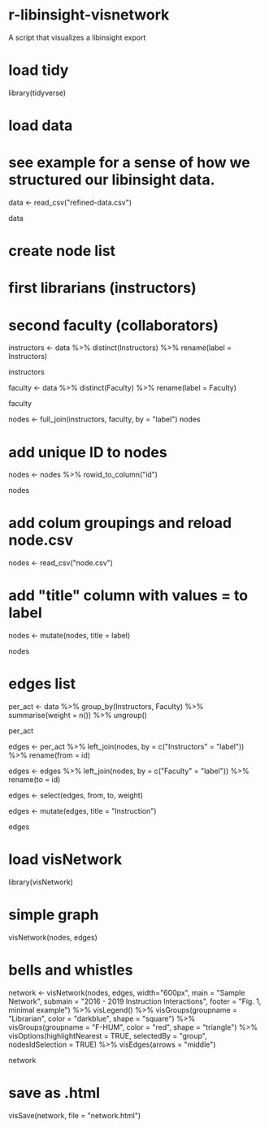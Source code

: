 # r-libinsight-visnetwork
A script that visualizes a libinsight export


# load tidy

library(tidyverse)

# load data
# see example for a sense of how we structured our libinsight data. 

data <- read_csv("refined-data.csv")

data

# create node list
# first librarians (instructors)
# second faculty (collaborators)

instructors <- data %>%
  distinct(Instructors) %>%
  rename(label = Instructors)

instructors

faculty <- data %>%
  distinct(Faculty) %>%
  rename(label = Faculty)

faculty 

nodes <- full_join(instructors, faculty, by = "label")
nodes

# add unique ID to nodes

nodes <- nodes %>%
  rowid_to_column("id")

nodes

# add colum groupings and reload node.csv

nodes <- read_csv("node.csv")

# add "title" column with values = to label
nodes <- mutate(nodes, title = label)

nodes

# edges list

per_act <- data %>%
  group_by(Instructors, Faculty) %>%
  summarise(weight = n()) %>%
  ungroup()

per_act

edges <- per_act %>% 
  left_join(nodes, by = c("Instructors" = "label")) %>% 
  rename(from = id)

edges <- edges %>% 
  left_join(nodes, by = c("Faculty" = "label")) %>% 
  rename(to = id)

edges <- select(edges, from, to, weight)

edges <- mutate(edges, title = "Instruction")

edges

# load visNetwork

library(visNetwork)

# simple graph

visNetwork(nodes, edges)

# bells and whistles

network <- visNetwork(nodes, edges, width="600px", main = "Sample Network", submain = "2016 - 2019 Instruction Interactions", footer = "Fig. 1, minimal example") %>%
visLegend() %>%
visGroups(groupname = "Librarian", color = "darkblue", shape = "square") %>%
visGroups(groupname = "F-HUM", color = "red", shape = "triangle") %>%
visOptions(highlightNearest = TRUE, selectedBy = "group", nodesIdSelection = TRUE) %>%
visEdges(arrows = "middle")

network

# save as .html

visSave(network, file = "network.html")


